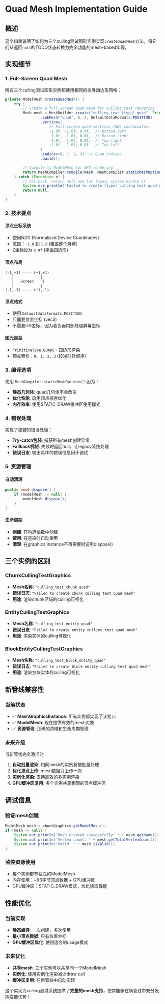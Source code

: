 # Quad Mesh Implementation Guide

## 概述

这个指南说明了如何为三个culling测试图形实例实现`createQuadMesh`方法，将它们从返回`null`的TODO状态转换为完全功能的mesh-based实现。

## 实现细节

### 1. Full-Screen Quad Mesh

所有三个culling测试图形实例都使用相同的全屏四边形网格：

```java
private ModelMesh createQuadMesh() {
    try {
        // Create a full-screen quad mesh for culling test rendering
        Mesh mesh = MeshBuilder.create("culling_test_[type]_quad", PrimitiveType.QUADS)
                .subMesh("quad", 0, 4, DefaultDataFormats.POSITION)
                .vertices(
                    // Full-screen quad vertices (NDC coordinates)
                    -1.0f, -1.0f, 0.0f,  // Bottom-left
                     1.0f, -1.0f, 0.0f,  // Bottom-right
                     1.0f,  1.0f, 0.0f,  // Top-right
                    -1.0f,  1.0f, 0.0f   // Top-left
                )
                .indices(0, 1, 2, 3)  // Quad indices
                .build();

        // Compile to ModelMesh for GPU rendering
        return MeshCompiler.compile(mesh, MeshCompiler.staticMeshOptions());
    } catch (Exception e) {
        // Fallback: return null and let legacy system handle it
        System.err.println("Failed to create [type] culling test quad mesh: " + e.getMessage());
        return null;
    }
}
```

### 2. 技术要点

#### **顶点坐标系统**
- 使用NDC (Normalized Device Coordinates)
- 范围：`-1.0` 到 `1.0` (覆盖整个屏幕)
- Z坐标设为 `0.0f` (平面四边形)

#### **顶点布局**
```
(-1,+1) ---- (+1,+1)
   |            |
   |   Screen    |
   |            |
(-1,-1) ---- (+1,-1)
```

#### **顶点格式**
- 使用 `DefaultDataFormats.POSITION`
- 只需要位置坐标 (vec3)
- 不需要UV坐标，因为着色器内部处理屏幕坐标

#### **图元类型**
- `PrimitiveType.QUADS` - 四边形渲染
- 顶点索引：`0, 1, 2, 3` (按逆时针顺序)

### 3. 编译选项

使用 `MeshCompiler.staticMeshOptions()` 因为：
- **静态几何体**: quad几何体不会改变
- **优化性能**: 启用顶点顺序优化
- **内存效率**: 使用STATIC_DRAW缓冲区使用模式

### 4. 错误处理

实现了稳健的错误处理：
- **Try-catch包装**: 捕获所有mesh创建异常
- **Fallback机制**: 失败时返回null，让legacy系统处理
- **错误日志**: 输出具体的错误信息用于调试

### 5. 资源管理

#### **自动清理**
```java
public void dispose() {
    if (modelMesh != null) {
        modelMesh.dispose();
    }
}
```

#### **生命周期**
- **创建**: 在构造函数中创建
- **使用**: 在渲染时自动使用
- **清理**: 在graphics instance不再需要时调用dispose()

## 三个实例的区别

### ChunkCullingTestGraphics
- **Mesh名称**: `"culling_test_chunk_quad"`
- **错误日志**: `"Failed to create chunk culling test quad mesh"`
- **用途**: 渲染chunk区域的culling可视化

### EntityCullingTestGraphics  
- **Mesh名称**: `"culling_test_entity_quad"`
- **错误日志**: `"Failed to create entity culling test quad mesh"`
- **用途**: 渲染实体的culling可视化

### BlockEntityCullingTestGraphics
- **Mesh名称**: `"culling_test_block_entity_quad"`  
- **错误日志**: `"Failed to create block entity culling test quad mesh"`
- **用途**: 渲染方块实体的culling可视化

## 新管线兼容性

### 当前状态
- ✅ **MeshGraphicsInstance**: 所有实例都实现了该接口
- ✅ **ModelMesh**: 现在提供有效的mesh对象
- ✅ **资源管理**: 正确的清理和生命周期管理

### 未来升级
当新管线完全激活时：
1. **自动批量渲染**: 相同mesh的实例将被批量处理
2. **优化顶点上传**: mesh数据只上传一次
3. **实例化渲染**: 支持高效的多实例渲染
4. **GPU缓冲区复用**: 多个实例共享相同的顶点缓冲区

## 调试信息

### 验证mesh创建
```java
ModelMesh mesh = chunkGraphics.getModelMesh();
if (mesh != null) {
    System.out.println("Mesh created successfully: " + mesh.getName());
    System.out.println("Vertex count: " + mesh.getTotalVertexCount());
    System.out.println("Valid: " + mesh.isValid());
}
```

### 监控资源使用
- 每个实例都有独立的ModelMesh
- 内存使用：~96字节顶点数据 + GPU缓冲区
- GPU缓冲区：STATIC_DRAW模式，优化读取性能

## 性能优化

### 当前实现
- **静态编译**: 一次创建，多次使用
- **最小顶点数据**: 只有位置坐标
- **GPU缓冲区优化**: 使用适合的usage模式

### 未来优化
- **共享mesh**: 三个实例可以共享同一个ModelMesh
- **实例化**: 使用实例化渲染减少draw call
- **缓冲区复用**: 在新管线中自动实现

这个实现为culling测试系统提供了**完整的mesh支持**，使其能够在新管线中充分发挥性能优势！
